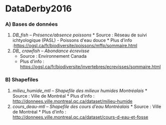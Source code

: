 # DataDerby2016 

### A) Bases de données
  1. *DB_fish – Présence/absence poissons*
    * Source : Réseau de suivi ichtyologique (PASL) - Poissons d'eau douce
    * Plus d’info :https://ogsl.ca/fr/biodiversite/poissons/mffp/sommaire.html
  2. *DB_ crawfish – Abondance écrevisse*
		* Source : Environnement Canada
		* Plus d’info : https://ogsl.ca/fr/biodiversite/invertebres/ecrevisses/sommaire.html
		
### B) Shapefiles
  1. *milieu_humide_mtl – Shapefile des milieux humides Montréalais*
    * Source : Ville de Montréal
    * Plus d’info : http://donnees.ville.montreal.qc.ca/dataset/milieu-humide
  2. *cours_deau-mtl – Shapefile des cours d’eau Montréalais*
    * Source : Ville de Montréal
    * Plus d’info : http://donnees.ville.montreal.qc.ca/dataset/cours-d-eau-et-fosse
